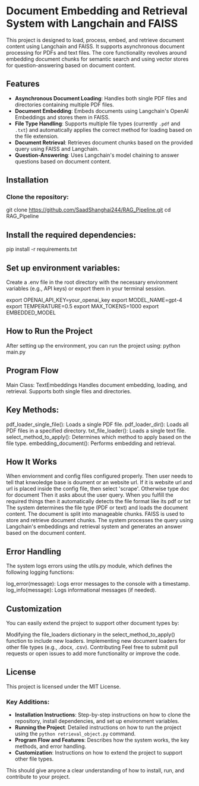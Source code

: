 # Document Embedding and Retrieval System with Langchain and FAISS

This project is designed to load, process, embed, and retrieve document content using Langchain and FAISS. It supports asynchronous document processing for PDFs and text files. The core functionality revolves around embedding document chunks for semantic search and using vector stores for question-answering based on document content.

## Features

- **Asynchronous Document Loading**: Handles both single PDF files and directories containing multiple PDF files.
- **Document Embedding**: Embeds documents using Langchain's OpenAI Embeddings and stores them in FAISS.
- **File Type Handling**: Supports multiple file types (currently `.pdf` and `.txt`) and automatically applies the correct method for loading based on the file extension.
- **Document Retrieval**: Retrieves document chunks based on the provided query using FAISS and Langchain.
- **Question-Answering**: Uses Langchain's model chaining to answer questions based on document content.

## Installation

### Clone the repository:

git clone https://github.com/SaadShanghai244/RAG_Pipeline.git
cd RAG_Pipeline

## Install the required dependencies:

pip install -r requirements.txt

## Set up environment variables:

Create a .env file in the root directory with the necessary environment variables (e.g., API keys) or export them in your terminal session.

export OPENAI_API_KEY=your_openai_key
export MODEL_NAME=gpt-4
export TEMPERATURE=0.5
export MAX_TOKENS=1000
export EMBEDDED_MODEL

## How to Run the Project

After setting up the environment, you can run the project using:
python main.py

## Program Flow

Main Class: TextEmbeddings
Handles document embedding, loading, and retrieval.
Supports both single files and directories.

## Key Methods:

pdf_loader_single_file(): Loads a single PDF file.
pdf_loader_dir(): Loads all PDF files in a specified directory.
txt_file_loader(): Loads a single text file.
select_method_to_apply(): Determines which method to apply based on the file type.
embedding_document(): Performs embedding and retrieval.

## How It Works

When enviornment and config files configured properly.
Then user needs to tell that knwoledge base is doument or an website url. If it is website url and url is placed inside the config file, then select 'scrape'.
Otherwise type doc for document
Then it asks about the user query.
When you fulfill the required things then it automatically detects the file format like its pdf or txt
The system determines the file type (PDF or text) and loads the document content.
The document is split into manageable chunks.
FAISS is used to store and retrieve document chunks.
The system processes the query using Langchain's embeddings and retrieval system and generates an answer based on the document content.

## Error Handling

The system logs errors using the utils.py module, which defines the following logging functions:

log_error(message): Logs error messages to the console with a timestamp.
log_info(message): Logs informational messages (if needed).

## Customization

You can easily extend the project to support other document types by:

Modifying the file_loaders dictionary in the select_method_to_apply() function to include new loaders.
Implementing new document loaders for other file types (e.g., .docx, .csv).
Contributing
Feel free to submit pull requests or open issues to add more functionality or improve the code.

## License

This project is licensed under the MIT License.

### Key Additions:

- **Installation Instructions**: Step-by-step instructions on how to clone the repository, install dependencies, and set up environment variables.
- **Running the Project**: Detailed instructions on how to run the project using the `python retrieval_object.py` command.
- **Program Flow and Features**: Describes how the system works, the key methods, and error handling.
- **Customization**: Instructions on how to extend the project to support other file types.

This should give anyone a clear understanding of how to install, run, and contribute to your project.
